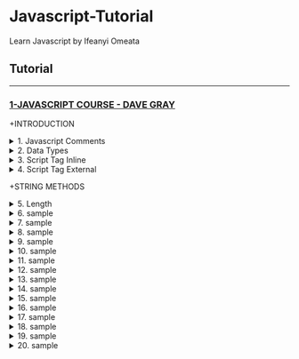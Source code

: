 # Javascript-Tutorial

Learn Javascript by Ifeanyi Omeata

## Tutorial

---

### [1-JAVASCRIPT COURSE - DAVE GRAY](#)

+INTRODUCTION

<details>
  <summary>1. Javascript Comments</summary>

```js
// this is a comment
```

</details>

<details>
  <summary>2. Data Types</summary>

```js
typeof "Dave";
//'string'

typeof 7;
//'number'

typeof true;
//'boolean'

typeof {};
//'object'

typeof [];
//'object'

let userName;
undefined;

typeof userName;
//'undefined'
```

</details>

<details>
  <summary>3. Script Tag Inline</summary>

index.html:

```html
<!DOCTYPE html>
<html lang="en">
  <head>
    <meta charset="UTF-8" />
    <meta http-equiv="X-UA-Compatible" content="IE=edge" />
    <meta name="viewport" content="width=device-width, initial-scale=1.0" />
    <title>My Page</title>
    <link rel="stylesheet" href="css/main.css" />
    <script defer>
      console.log("Hello World");
    </script>
  </head>
  <body>
    <main><h1>My Page</h1></main>
  </body>
</html>
```

</details>

<details>
  <summary>4. Script Tag External</summary>

index.html:

```html
<!DOCTYPE html>
<html lang="en">
  <head>
    <meta charset="UTF-8" />
    <meta http-equiv="X-UA-Compatible" content="IE=edge" />
    <meta name="viewport" content="width=device-width, initial-scale=1.0" />
    <title>My Page</title>
    <link rel="stylesheet" href="./css/main.css" />
    <script src="./js/main.js" defer></script>
  </head>

  <body>
    <main>
      <h1>My Page</h1>
    </main>
  </body>
</html>
```

main.js:

```js
console.log("Hello World");
```

</details>

+STRING METHODS

<details>
  <summary>5. Length</summary>

main.js:

```js
// Strings
const myVariable = "Mathematics";

// The length property
console.log(myVariable.length);
```

```js
// 11
```

</details>

<details>
  <summary>6. sample</summary>

```js

```

```js

```

</details>

<details>
  <summary>7. sample</summary>

```js

```

```js

```

</details>

<details>
  <summary>8. sample</summary>

```js

```

```js

```

</details>

<details>
  <summary>9. sample</summary>

```js

```

```js

```

</details>

<details>
  <summary>10. sample</summary>

```js

```

```js

```

</details>

<details>
  <summary>11. sample</summary>

```js

```

```js

```

</details>

<details>
  <summary>12. sample</summary>

```js

```

```js

```

</details>

<details>
  <summary>13. sample</summary>

```js

```

```js

```

</details>

<details>
  <summary>14. sample</summary>

```js

```

```js

```

</details>

<details>
  <summary>15. sample</summary>

```js

```

```js

```

</details>

<details>
  <summary>16. sample</summary>

```js

```

```js

```

</details>

<details>
  <summary>17. sample</summary>

```js

```

```js

```

</details>

<details>
  <summary>18. sample</summary>

```js

```

```js

```

</details>

<details>
  <summary>19. sample</summary>

```js

```

```js

```

</details>

<details>
  <summary>20. sample</summary>

```js

```

```js

```

</details>
